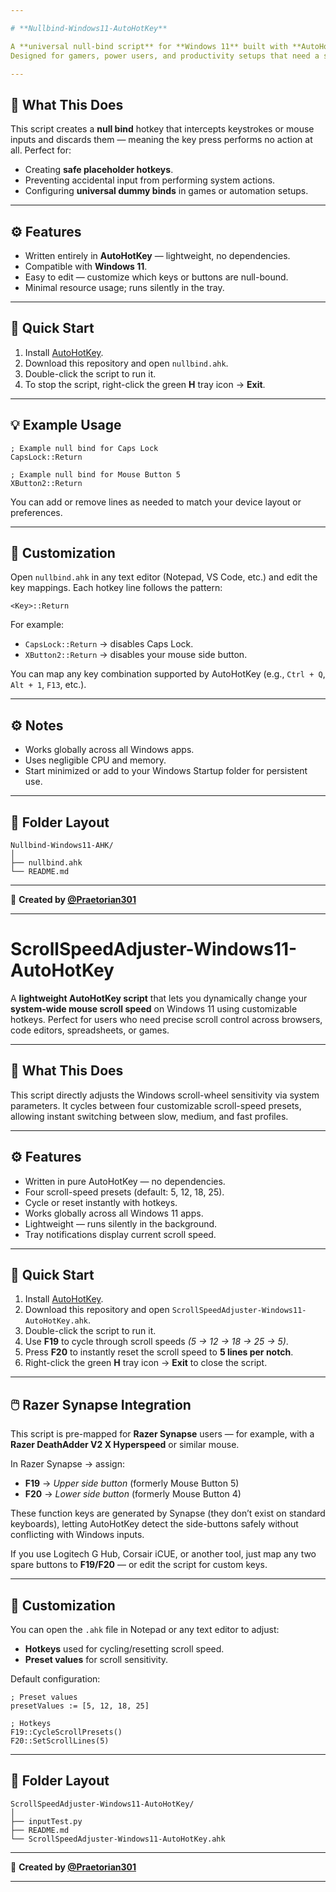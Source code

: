 ```yaml
---

# **Nullbind-Windows11-AutoHotKey**

A **universal null-bind script** for **Windows 11** built with **AutoHotKey (AHK)**.
Designed for gamers, power users, and productivity setups that need a safe “do-nothing” hotkey or a way to intercept inputs without triggering default Windows or in-game actions.

---
```


## 🧩 **What This Does**

This script creates a **null bind** hotkey that intercepts keystrokes or mouse inputs and discards them — meaning the key press performs no action at all.
Perfect for:

* Creating **safe placeholder hotkeys**.
* Preventing accidental input from performing system actions.
* Configuring **universal dummy binds** in games or automation setups.

---

## ⚙️ **Features**

* Written entirely in **AutoHotKey** — lightweight, no dependencies.
* Compatible with **Windows 11**.
* Easy to edit — customize which keys or buttons are null-bound.
* Minimal resource usage; runs silently in the tray.

---

## 🚀 **Quick Start**

1. Install [AutoHotKey](https://www.autohotkey.com/).
2. Download this repository and open `nullbind.ahk`.
3. Double-click the script to run it.
4. To stop the script, right-click the green **H** tray icon → **Exit**.

---

## 💡 **Example Usage**

```ahk
; Example null bind for Caps Lock
CapsLock::Return

; Example null bind for Mouse Button 5
XButton2::Return
```

You can add or remove lines as needed to match your device layout or preferences.

---

## 🧠 **Customization**

Open `nullbind.ahk` in any text editor (Notepad, VS Code, etc.) and edit the key mappings.
Each hotkey line follows the pattern:

```
<Key>::Return
```

For example:

* `CapsLock::Return` → disables Caps Lock.
* `XButton2::Return` → disables your mouse side button.

You can map any key combination supported by AutoHotKey (e.g., `Ctrl + Q`, `Alt + 1`, `F13`, etc.).

---

## ⚙️ **Notes**

* Works globally across all Windows apps.
* Uses negligible CPU and memory.
* Start minimized or add to your Windows Startup folder for persistent use.

---

## 📂 **Folder Layout**

```
Nullbind-Windows11-AHK/
│
├── nullbind.ahk
└── README.md
```

---

👤 **Created by [@Praetorian301](https://github.com/Praetorian301)**

---

# **ScrollSpeedAdjuster-Windows11-AutoHotKey**

A **lightweight AutoHotKey script** that lets you dynamically change your **system-wide mouse scroll speed** on Windows 11 using customizable hotkeys.
Perfect for users who need precise scroll control across browsers, code editors, spreadsheets, or games.

---

## 🧩 **What This Does**

This script directly adjusts the Windows scroll-wheel sensitivity via system parameters.
It cycles between four customizable scroll-speed presets, allowing instant switching between slow, medium, and fast profiles.

---

## ⚙️ **Features**

* Written in pure AutoHotKey — no dependencies.
* Four scroll-speed presets (default: 5, 12, 18, 25).
* Cycle or reset instantly with hotkeys.
* Works globally across all Windows 11 apps.
* Lightweight — runs silently in the background.
* Tray notifications display current scroll speed.

---

## 🚀 **Quick Start**

1. Install [AutoHotKey](https://www.autohotkey.com/).
2. Download this repository and open `ScrollSpeedAdjuster-Windows11-AutoHotKey.ahk`.
3. Double-click the script to run it.
4. Use **F19** to cycle through scroll speeds *(5 → 12 → 18 → 25 → 5)*.
5. Press **F20** to instantly reset the scroll speed to **5 lines per notch**.
6. Right-click the green **H** tray icon → **Exit** to close the script.

---

## 🖱️ **Razer Synapse Integration**

This script is pre-mapped for **Razer Synapse** users — for example, with a **Razer DeathAdder V2 X Hyperspeed** or similar mouse.

In Razer Synapse → assign:

* **F19** → *Upper side button* (formerly Mouse Button 5)
* **F20** → *Lower side button* (formerly Mouse Button 4)

These function keys are generated by Synapse (they don’t exist on standard keyboards), letting AutoHotKey detect the side-buttons safely without conflicting with Windows inputs.

If you use Logitech G Hub, Corsair iCUE, or another tool, just map any two spare buttons to **F19/F20** — or edit the script for custom keys.

---

## 🧠 **Customization**

You can open the `.ahk` file in Notepad or any text editor to adjust:

* **Hotkeys** used for cycling/resetting scroll speed.
* **Preset values** for scroll sensitivity.

Default configuration:

```ahk
; Preset values
presetValues := [5, 12, 18, 25]

; Hotkeys
F19::CycleScrollPresets()
F20::SetScrollLines(5)
```

---

## 📂 **Folder Layout**

```
ScrollSpeedAdjuster-Windows11-AutoHotKey/
│
├── inputTest.py
├── README.md
└── ScrollSpeedAdjuster-Windows11-AutoHotKey.ahk
```

---

👤 **Created by [@Praetorian301](https://github.com/Praetorian301)**

---
